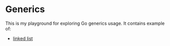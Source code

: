 # Generics

 This is my playground for exploring Go generics usage. It contains example of: 
- [linked list](linkedlist/linkedlist.go)